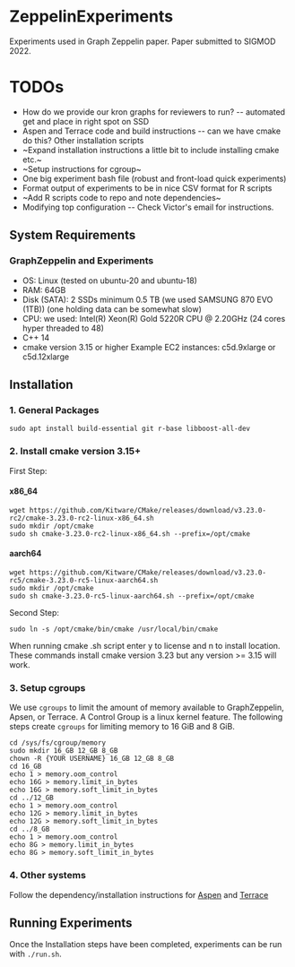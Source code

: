 # ZeppelinExperiments
Experiments used in Graph Zeppelin paper. Paper submitted to SIGMOD 2022.

# TODOs
* How do we provide our kron graphs for reviewers to run? -- automated get and place in right spot on SSD
* Aspen and Terrace code and build instructions -- can we have cmake do this? Other installation scripts
* ~Expand installation instructions a little bit to include installing cmake etc.~
* ~Setup instructions for cgroup~
* One big experiment bash file (robust and front-load quick experiments)
* Format output of experiments to be in nice CSV format for R scripts
* ~Add R scripts code to repo and note dependencies~
* Modifying top configuration -- Check Victor's email for instructions.

## System Requirements
### GraphZeppelin and Experiments
* OS: Linux (tested on ubuntu-20 and ubuntu-18)
* RAM: 64GB
* Disk (SATA): 2 SSDs minimum 0.5 TB (we used SAMSUNG 870 EVO (1TB)) (one holding data can be somewhat slow)
* CPU: we used: Intel(R) Xeon(R) Gold 5220R CPU @ 2.20GHz (24 cores hyper threaded to 48)
* C++ 14
* cmake version 3.15 or higher
Example EC2 instances: c5d.9xlarge or c5d.12xlarge

## Installation
### 1. General Packages
```
sudo apt install build-essential git r-base libboost-all-dev
```

### 2. Install cmake version 3.15+
First Step:
#### x86_64
```
wget https://github.com/Kitware/CMake/releases/download/v3.23.0-rc2/cmake-3.23.0-rc2-linux-x86_64.sh
sudo mkdir /opt/cmake
sudo sh cmake-3.23.0-rc2-linux-x86_64.sh --prefix=/opt/cmake
```
#### aarch64
```
wget https://github.com/Kitware/CMake/releases/download/v3.23.0-rc5/cmake-3.23.0-rc5-linux-aarch64.sh
sudo mkdir /opt/cmake
sudo sh cmake-3.23.0-rc5-linux-aarch64.sh --prefix=/opt/cmake
```
Second Step:
```
sudo ln -s /opt/cmake/bin/cmake /usr/local/bin/cmake
```
When running cmake .sh script enter y to license and n to install location.  
These commands install cmake version 3.23 but any version >= 3.15 will work.

### 3. Setup cgroups
We use `cgroups` to limit the amount of memory available to GraphZeppelin, Apsen, or Terrace. A Control Group is a linux kernel feature. The following steps create `cgroups` for limiting memory to 16 GiB and 8 GiB.

```
cd /sys/fs/cgroup/memory
sudo mkdir 16_GB 12_GB 8_GB
chown -R {YOUR USERNAME} 16_GB 12_GB 8_GB
cd 16_GB
echo 1 > memory.oom_control
echo 16G > memory.limit_in_bytes
echo 16G > memory.soft_limit_in_bytes
cd ../12_GB
echo 1 > memory.oom_control
echo 12G > memory.limit_in_bytes
echo 12G > memory.soft_limit_in_bytes
cd ../8_GB
echo 1 > memory.oom_control
echo 8G > memory.limit_in_bytes
echo 8G > memory.soft_limit_in_bytes
```

### 4. Other systems
Follow the dependency/installation instructions for [Aspen](comparison_systems/aspen/README.md) and [Terrace](comparison_systems/terrace/README.md)

## Running Experiments
Once the Installation steps have been completed, experiments can be run with `./run.sh`.

